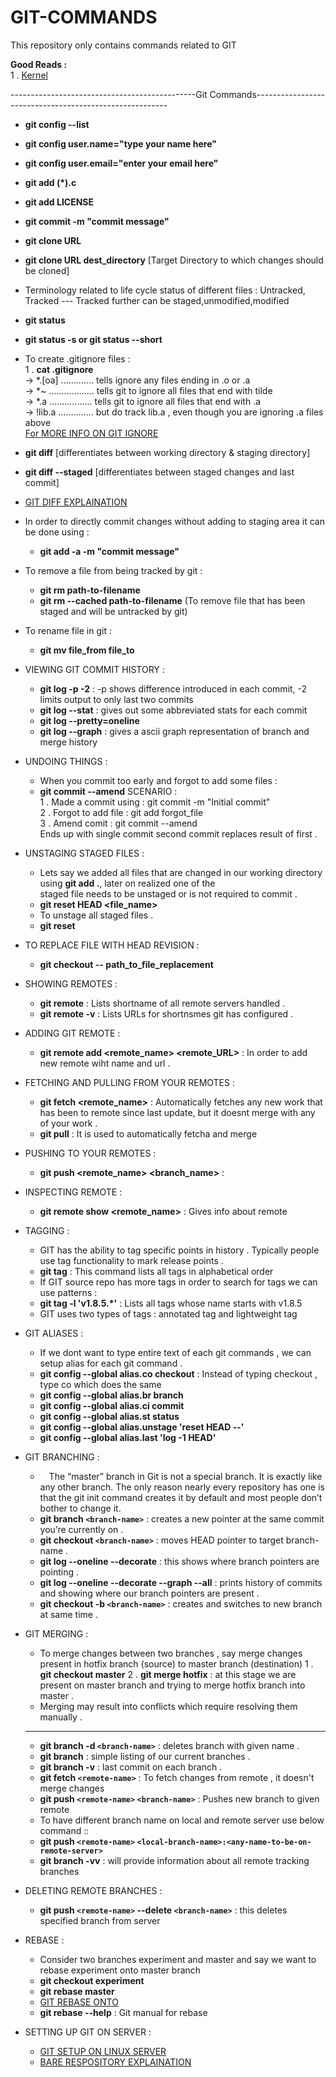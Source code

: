 # GIT-COMMANDS
This repository only contains commands related to GIT

**Good Reads :**<br>
1 . [Kernel](https://mirrors.edge.kernel.org/pub/software/scm/git/docs/gittutorial.html)    

----------------------------------------------Git Commands--------------------------------------------------------
- **git config --list**
- **git config user.name="type your name here"**
- **git config user.email="enter your email here"**
- **git add (*).c**
- **git add LICENSE**
- **git commit -m "commit message"**
- **git clone URL**
- **git clone URL dest_directory** [Target Directory to which changes should be cloned]
- Terminology related to life cycle status of different files : Untracked, Tracked --- Tracked further can be staged,unmodified,modified
- **git status**
- **git status -s or git status --short**
- To create .gitignore files : <br>
    1 . **cat .gitignore**<br>
        -> *.[oa]  ............. tells ignore any files ending in .o or .a<br>
        -> *~ .................. tells git to ignore all files that end with tilde<br>
        -> *.a ................. tells git to ignore all files that end with .a<br>
        -> !lib.a .............. but do track lib.a , even though you are ignoring .a files above<br>
        [For MORE INFO ON GIT IGNORE](https://github.com/github/gitignore)

- **git diff** [differentiates between working directory & staging directory]
- **git diff --staged** [differentiates between staged changes and last commit]
- [GIT DIFF EXPLAINATION](https://stackoverflow.com/questions/3686452/what-are-the-differences-between-these-git-diff-commands/3686507#3686507)
- In order to directly commit changes without adding to staging area it can be done using :
    *   **git add -a -m "commit message"**
- To remove a file from being tracked by git :
    *   **git rm path-to-filename**
    *   **git rm --cached path-to-filename** (To remove file that has been staged and will be untracked by git) 
- To rename file in git :
    * **git mv file_from file_to**
- VIEWING GIT COMMIT HISTORY :
    * **git log -p -2** : -p shows difference introduced in each commit, -2 limits output to only last two commits
    * **git log --stat** : gives out some abbreviated stats for each commit
    * **git log --pretty=oneline**
    * **git log --graph** : gives a ascii graph representation of branch and merge history
- UNDOING THINGS :
    * When you commit too early and forgot to add some files :
    * **git commit --amend**
    SCENARIO :<br> 
    1 . Made a commit using : git commit -m "Initial commit"<br>
    2 . Forgot to add file : git add forgot_file <br>
    3 . Amend comit : git commit --amend <br>
    Ends up with single commit second commit replaces result of first .<br>
- UNSTAGING STAGED FILES :
    * Lets say we added all files that are changed in our working directory using **git add .**, later on realized one of the<br>
    staged file needs to be unstaged or is not required to commit .
    * **git reset HEAD <file_name>**
    * To unstage all staged files .
    * **git reset**
- TO REPLACE FILE WITH HEAD REVISION :
    * **git checkout -- path_to_file_replacement**
- SHOWING REMOTES :
    * **git remote**    : Lists shortname of all remote servers handled .
    * **git remote -v** : Lists URLs for shortnsmes git has configured .
- ADDING GIT REMOTE :
    * **git remote add <remote_name> <remote_URL>** : In order to add new remote wiht name and url .
- FETCHING AND PULLING FROM YOUR REMOTES :
    * **git fetch <remote_name>** : Automatically fetches any new work that has been to remote since last update, but it doesnt 
    merge with any of your work .
    * **git pull** : It is used to automatically fetcha and merge
- PUSHING TO YOUR REMOTES :
    * **git push <remote_name> <branch_name>** : 
- INSPECTING REMOTE :
    * **git remote show <remote_name>** : Gives info about remote
- TAGGING :
    * GIT has the ability to tag specific points in history . Typically people use tag functionality to mark release points .
    * **git tag** : This command lists all tags in alphabetical order
    * If GIT source repo has more tags in order to search for tags we can use patterns :
    * **git tag -l 'v1.8.5.*'**  : Lists all tags whose name starts with v1.8.5
    * GIT uses two types of tags : annotated tag and lightweight tag
    
- GIT ALIASES : 
    * If we dont want to type entire text of each git commands , we can setup alias for each git command .
    * **git config --global alias.co checkout** : Instead of typing checkout , type co which does the same
    * **git config --global alias.br branch**
    * **git config --global alias.ci commit**
    * **git config --global alias.st status**
    * **git config --global alias.unstage 'reset HEAD --'**
    * **git config --global alias.last 'log -1 HEAD'**
 
 - GIT BRANCHING :
    *  The “master” branch in Git is not a special branch. It is exactly like any other branch. The only reason nearly
    every repository has one is that the git init command creates it by default and most people don’t bother to change it.
    * **git branch `<branch-name>`** :  creates a new pointer at the same commit you’re currently on .
    * **git checkout `<branch-name>`** : moves HEAD pointer to target branch-name .
    * **git log --oneline --decorate** : this shows where branch pointers are pointing .
    * **git log --oneline --decorate --graph --all** : prints history of commits and showing where our branch pointers are present .
    * **git checkout -b `<branch-name>`** : creates and switches to new branch at same time .
 - GIT MERGING :
    * To merge changes between two branches , say merge changes present in hotfix branch (source) to master branch (destination)
    1 . **git checkout master**
    2 . **git merge hotfix** : at this stage we are present on master branch and trying to merge hotfix branch into master .
    * Merging may result into conflicts which require resolving them manually . 
    -----------------------------------------------------------------------------------------------------------------------
    * **git branch -d `<branch-name>`** : deletes branch with given name .
    * **git branch** : simple listing of our current branches .
    * **git branch -v** : last commit on each branch .
    * **git fetch `<remote-name>`** : To fetch changes from remote , it doesn't merge changes
    * **git push `<remote-name>` `<branch-name>`** : Pushes new branch to given remote
    * To have different branch name on local and remote server use below command ::
    * **git push `<remote-name>` `<local-branch-name>:<any-name-to-be-on-remote-server>`**
    * **git branch -vv** : will provide information about all remote tracking branches
 - DELETING REMOTE BRANCHES :
    * **git push `<remote-name>` --delete `<branch-name>`** : this deletes specified branch from server
 - REBASE :
    * Consider two branches experiment and master and say we want to rebase experiment onto master branch 
    * **git checkout experiment**
    * **git rebase master**
    * [GIT REBASE ONTO](https://content.pivotal.io/blog/git-rebase-onto)
    * **git rebase --help** : Git manual for rebase
 -  SETTING UP GIT ON SERVER :
    * [GIT SETUP ON LINUX SERVER](https://dev.to/erhankilic/setting-up-your-own-git-server--26h6)
    * [BARE RESPOSITORY EXPLAINATION](https://stackoverflow.com/a/22699743/8846680)
    
    
    
    
    
        
    
    
